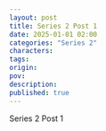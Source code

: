 ```yaml
---
layout: post
title: Series 2 Post 1
date: 2025-01-01 02:00
categories: "Series 2"
characters: 
tags: 
origin: 
pov: 
description: 
published: true
---
```


Series 2 Post 1